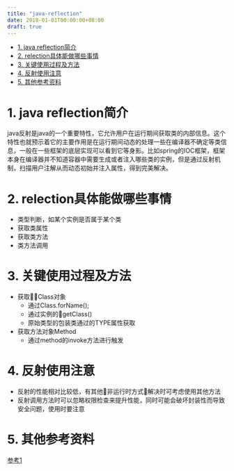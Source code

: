 ```yaml
---
title: "java-reflection"
date: 2018-01-01T00:00:00+08:00
draft: true
---
```

<!-- TOC -->

- [1. java reflection简介](#1-java-reflection简介)
- [2. relection具体能做哪些事情](#2-relection具体能做哪些事情)
- [3. 关键使用过程及方法](#3-关键使用过程及方法)
- [4. 反射使用注意](#4-反射使用注意)
- [5. 其他参考资料](#5-其他参考资料)

<!-- /TOC -->
# 1. java reflection简介
java反射是java的一个重要特性，它允许用户在运行期间获取类的内部信息。这个特性也就预示着它的主要作用是在运行期间动态的处理一些在编译器不确定等类信息，一般在一些框架的底层实现可以看到它等身影。比如spring的IOC框架，框架本身在编译器并不知道容器中需要生成或者注入哪些类的实例，但是通过反射机制，扫描用户注解从而动态初始并注入属性，得到完美解决。

# 2. relection具体能做哪些事情

* 类型判断，如某个实例是否属于某个类
* 获取类属性
* 获取类方法
* 类方法调用

# 3. 关键使用过程及方法
* 获取Class对象
    * 通过Class.forName();
    * 通过实例的getClass()
    * 原始类型的包装类通过的TYPE属性获取
* 获取方法对象Method
    * 通过method的invoke方法进行触发

# 4. 反射使用注意
* 反射的性能相对比较低，有其他非运行时方式解决时可考虑使用其他方法
* 反射调用方法时可以忽略权限检查来提升性能，同时可能会破坏封装性而导致安全问题，使用时要注意

# 5. 其他参考资料
[参考1](https://www.sczyh30.com/posts/Java/java-reflection-1/)

